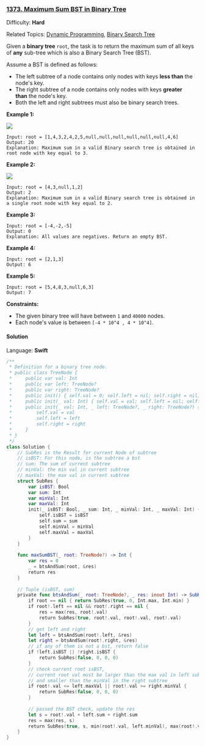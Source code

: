 ### [1373\. Maximum Sum BST in Binary Tree](https://leetcode.com/problems/maximum-sum-bst-in-binary-tree/)

Difficulty: **Hard**  

Related Topics: [Dynamic Programming](https://leetcode.com/tag/dynamic-programming/), [Binary Search Tree](https://leetcode.com/tag/binary-search-tree/)


Given a **binary tree** `root`, the task is to return the maximum sum of all keys of **any** sub-tree which is also a Binary Search Tree (BST).

Assume a BST is defined as follows:

*   The left subtree of a node contains only nodes with keys **less than** the node's key.
*   The right subtree of a node contains only nodes with keys **greater than** the node's key.
*   Both the left and right subtrees must also be binary search trees.

**Example 1:**

![](https://assets.leetcode.com/uploads/2020/01/30/sample_1_1709.png)

```
Input: root = [1,4,3,2,4,2,5,null,null,null,null,null,null,4,6]
Output: 20
Explanation: Maximum sum in a valid Binary search tree is obtained in root node with key equal to 3.
```

**Example 2:**

![](https://assets.leetcode.com/uploads/2020/01/30/sample_2_1709.png)

```
Input: root = [4,3,null,1,2]
Output: 2
Explanation: Maximum sum in a valid Binary search tree is obtained in a single root node with key equal to 2.
```

**Example 3:**

```
Input: root = [-4,-2,-5]
Output: 0
Explanation: All values are negatives. Return an empty BST.
```

**Example 4:**

```
Input: root = [2,1,3]
Output: 6
```

**Example 5:**

```
Input: root = [5,4,8,3,null,6,3]
Output: 7
```

**Constraints:**

*   The given binary tree will have between `1` and `40000` nodes.
*   Each node's value is between `[-4 * 10^4 , 4 * 10^4]`.


#### Solution

Language: **Swift**

```swift
/**
 * Definition for a binary tree node.
 * public class TreeNode {
 *     public var val: Int
 *     public var left: TreeNode?
 *     public var right: TreeNode?
 *     public init() { self.val = 0; self.left = nil; self.right = nil; }
 *     public init(_ val: Int) { self.val = val; self.left = nil; self.right = nil; }
 *     public init(_ val: Int, _ left: TreeNode?, _ right: TreeNode?) {
 *         self.val = val
 *         self.left = left
 *         self.right = right
 *     }
 * }
 */
class Solution {
    // SubRes is the Result for current Node of subtree
    // isBST: For this node, is the subtree a bst
    // sum: The sum of current subtree
    // minVal: the min val in current subtree
    // maxVal: the max val in current subtree
    struct SubRes {
        var isBST: Bool
        var sum: Int
        var minVal: Int
        var maxVal: Int
        init(_ isBST: Bool, _ sum: Int, _ minVal: Int, _ maxVal: Int) {
            self.isBST = isBST
            self.sum = sum
            self.minVal = minVal
            self.maxVal = maxVal
        }
    }
    
    func maxSumBST(_ root: TreeNode?) -> Int {
        var res = 0
        _ = btsAndSum(root, &res)
        return res
    }
    
    // Tuple (isBST, sum)
    private func btsAndSum(_ root: TreeNode?, _ res: inout Int) -> SubRes {
        if root == nil { return SubRes(true, 0, Int.max, Int.min) }
        if root!.left == nil && root!.right == nil { 
            res = max(res, root!.val)
            return SubRes(true, root!.val, root!.val, root!.val)
        }
        // get left and right
        let left = btsAndSum(root!.left, &res)
        let right = btsAndSum(root!.right, &res)
        // if any of them is not a bst, return false
        if !left.isBST || !right.isBST { 
            return SubRes(false, 0, 0, 0)
        }
        // check current root isBST, 
        // current root val must be larger than the max val in left subtree,
        // and smaller than the minVal in the right subtree
        if root!.val <= left.maxVal || root!.val >= right.minVal {
            return SubRes(false, 0, 0, 0)
        }
        
        // passed the BST check, update the res
        let s = root!.val + left.sum + right.sum
        res = max(res, s)
        return SubRes(true, s, min(root!.val, left.minVal), max(root!.val, right.maxVal))
    }
}
```